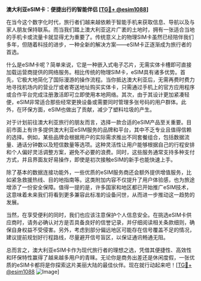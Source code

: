 **澳大利亚eSIM卡：便捷出行的智能伴侣 [[TG💪+ @esim1088](https://t.me/s/esim1088)]**

在当今这个数字化时代，旅行者们越来越依赖于智能手机来获取信息、导航以及与家人朋友保持联系。而当我们踏上澳大利亚这片广袤的土地时，拥有一张适合当地的手机卡或流量卡就显得尤为重要了。传统意义上的物理SIM卡虽然已经陪伴我们多年，但随着科技的进步，一种全新的解决方案——eSIM卡正逐渐成为旅行者的首选。

什么是eSIM卡呢？简单来说，它是一种嵌入式电子芯片，无需实体卡槽即可直接加载运营商提供的网络服务。相比传统的物理SIM卡，eSIM具有诸多优势。首先，它极大地简化了国际漫游的操作流程。当你抵达澳大利亚后，无需再费时费力地寻找机场内的营业厅或者寄送地址购买实体卡，只需通过手机上的官方应用程序或合作平台完成注册激活即可立即使用本地网络。其次，由于其设计更加紧凑轻便，eSIM非常适合那些经常更换设备或需要同时管理多张号码的用户群体。此外，在环保方面，eSIM也做出了贡献，减少了塑料垃圾的产生。

对于计划前往澳大利亚旅行的朋友而言，选择一款合适的eSIM产品至关重要。目前市面上有许多提供澳大利亚eSIM服务的品牌和平台，其中不乏专业且值得信赖的选择。例如，某些品牌会根据用户的实际需求推出不同套餐组合，包括数据流量、通话分钟数以及短信数量等选项。这种灵活性让用户能够根据自己的行程安排和个人偏好灵活调整方案，避免不必要的浪费。同时，这些服务通常支持多种支付方式，并且界面友好易操作，即使是初次接触eSIM的新手也能快速上手。

除了基本的数据连接功能外，一些优质的eSIM服务商还会额外提供增值服务，比如紧急救援热线、目的地指南等。这类附加内容不仅提升了用户体验感，也为旅途增添了一份安全保障。值得一提的是，许多国家和地区都已开始推广eSIM技术，这意味着未来我们将看到更多兼容此标准的设备问世，从而进一步推动这一趋势的发展。

当然，在享受便利的同时，我们也应该注意保护个人信息安全。在挑选eSIM卡供应商时，请务必确认对方是否具备良好的信誉记录，并仔细阅读相关条款细则，确保自身权益不受侵害。另外，考虑到部分偏远地区可能存在信号覆盖不足的情况，建议提前规划好行程路线，尽量避开信号盲区，以保证通讯畅通无阻。

总而言之，澳大利亚eSIM卡作为现代旅行者的理想之选，凭借其便捷性、高效性和环保特性赢得了越来越多用户的青睐。无论你是商务出差还是休闲度假，一张优质的eSIM卡都将是你探索这片美丽大陆的最佳伙伴。现在就行动起来吧！[[TG💪+ @esim1088](https://t.me/s/esim1088) ![Image](https://i.postimg.cc/4NQfJmqS/Snipaste-2025-05-13-00-14-12.png)]